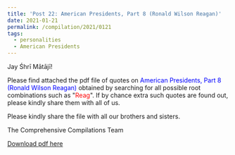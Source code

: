 ```yaml
---
title: 'Post 22: American Presidents, Part 8 (Ronald Wilson Reagan)'
date: 2021-01-21
permalink: /compilation/2021/0121
tags:
  - personalities
  - American Presidents
---
```

Jay Śhrī Mātājī!

Please find attached the pdf file of quotes on <font color="blue">American Presidents, Part 8 (Ronald Wilson Reagan)</font> obtained by searching for all possible root combinations such as "<font color="red">Reag</font>". If by chance extra such quotes are found out, please kindly share them with all of us.<br>

Please kindly share the file with all our brothers and sisters.  

The Comprehensive Compilations Team

[Download pdf here](http://seven-teams.github.io/files/American_Presidents_Part_8_Ronald_Wilson_Reagan.pdf)